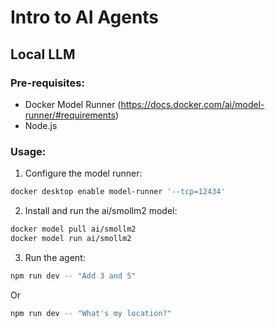 # Intro to AI Agents

## Local LLM

### Pre-requisites:

- Docker Model Runner (https://docs.docker.com/ai/model-runner/#requirements)
- Node.js

### Usage:

1. Configure the model runner:

```bash
docker desktop enable model-runner '--tcp=12434'
```

2. Install and run the ai/smollm2 model:

```bash
docker model pull ai/smollm2
docker model run ai/smollm2
```

3. Run the agent:

```bash
npm run dev -- "Add 3 and 5"
```

Or

```bash
npm run dev -- "What's my location?"
```
